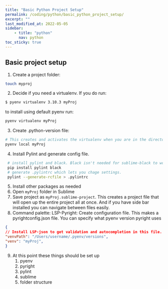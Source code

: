 ```yaml
---
title: "Basic Python Project Setup"
permalink: /coding/python/basic_python_project_setup/
excerpt: ""
last_modified_at: 2022-05-05
sidebar:
    - title: "python"
      nav: python
toc_sticky: true
---
```



## Basic project setup
1. Create a project folder:
```bash
touch myproj
```

2. Decide if you need a virtualenv. If you do run:
```bash
$ pyenv virtualenv 3.10.3 myProj
```
to install using default pyenv run:
```bash
pyenv virtualenv myProj
```
3. Create .python-version file:
```bash
# This creates and activates the virtualenv when you are in the directory
pyenv local myProj
```
4. Install Pylint and generate config file.
```bash
 # install pylint and black. Black isn't needed for sublime-black to work.
 pip install pylint black
 # generate .pylintrc which lets you chage settings.
 pylint --generate-rcfile > .pylintrc
```
5. Install other packages as needed
6. Open `myProj` folder in Sublime
7. Save project as `myProj.sublime-project`. This creates a project file that will open up the entire project all at once. And if you have side bar installed you can navigate between files easily.
8. Command palette: LSP-Pyright: Create configuration file. This makes a pyrightconfig.json file. You can specify what pyenv version pyright uses
```json
{
// Install LSP-json to get validation and autocompletion in this file.
"venvPath": "/Users/username/.pyenv/versions",
"venv": "myProj",
}
```

9. At this point these things should be set up
	1. pyenv
	2. pyright
	3. pylint
	4. sublime
	5. folder structure

